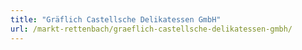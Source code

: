 ```yaml
---
title: "Gräflich Castellsche Delikatessen GmbH"
url: /markt-rettenbach/graeflich-castellsche-delikatessen-gmbh/
---
```

